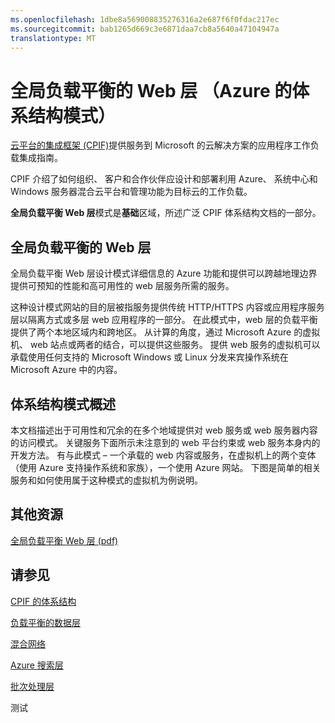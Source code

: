 ```yaml
---
ms.openlocfilehash: 1dbe8a569008835276316a2e687f6f0fdac217ec
ms.sourcegitcommit: bab1265d669c3e6871daa7cb8a5640a47104947a
translationtype: MT
---
```

<properties 
   pageTitle="全局负载平衡的 Web 层 （Azure 的体系结构模式）" 
   description="全局负载平衡 Web 层模式是基础区域，所述广泛 CPIF 体系结构文档的一部分。" 
   services="" 
   documentationCenter="" 
   authors="arynes" 
   manager="fredhar" 
   editor=""/>

<tags
   ms.service="cloud-services"
   ms.devlang="multiple"
   ms.topic="article"
   ms.tgt_pltfrm="na"
   ms.workload="multiple" 
   ms.date="03/25/2015"
   ms.author="arynes"/>

# 全局负载平衡的 Web 层 （Azure 的体系结构模式）

[云平台的集成框架 (CPIF)](azure-architectures-cpif-overview.md)提供服务到 Microsoft 的云解决方案的应用程序工作负载集成指南。 

CPIF 介绍了如何组织、 客户和合作伙伴应设计和部署利用 Azure、 系统中心和 Windows 服务器混合云平台和管理功能为目标云的工作负载。 

**全局负载平衡 Web 层**模式是**基础**区域，所述广泛 CPIF 体系结构文档的一部分。 

##  全局负载平衡的 Web 层

全局负载平衡 Web 层设计模式详细信息的 Azure 功能和提供可以跨越地理边界提供可预知的性能和高可用性的 web 层服务所需的服务。 

这种设计模式网站的目的层被指服务提供传统 HTTP/HTTPS 内容或应用程序服务层以隔离方式或多层 web 应用程序的一部分。  在此模式中，web 层的负载平衡提供了两个本地区域内和跨地区。 从计算的角度，通过 Microsoft Azure 的虚拟机、 web 站点或两者的结合，可以提供这些服务。  提供 web 服务的虚拟机可以承载使用任何支持的 Microsoft Windows 或 Linux 分发来宾操作系统在 Microsoft Azure 中的内容。 


## 体系结构模式概述 

本文档描述出于可用性和冗余的在多个地域提供对 web 服务或 web 服务器内容的访问模式。  关键服务下面所示未注意到的 web 平台约束或 web 服务本身内的开发方法。  有与此模式 – 一个承载的 web 内容或服务，在虚拟机上的两个变体 （使用 Azure 支持操作系统和家族），一个使用 Azure 网站。  下图是简单的相关服务和如何使用属于这种模式的虚拟机为例说明。   

##  其他资源
[全局负载平衡 Web 层 (pdf)](https://gallery.technet.microsoft.com/Cloud-Platform-Integration-2c3c663a) 

## 请参见
[CPIF 的体系结构](https://gallery.technet.microsoft.com/Cloud-Platform-Integration-bd1e434a) 

[负载平衡的数据层](https://gallery.technet.microsoft.com/Cloud-Platform-Integration-dfb09e41)

[混合网络](https://gallery.technet.microsoft.com/Cloud-Platform-Integration-5e401f38)

[Azure 搜索层](https://gallery.technet.microsoft.com/Cloud-Platform-Integration-e581d65d) 

[批次处理层](https://gallery.technet.microsoft.com/Cloud-Platform-Integration-0bc3f8b1)


测试
